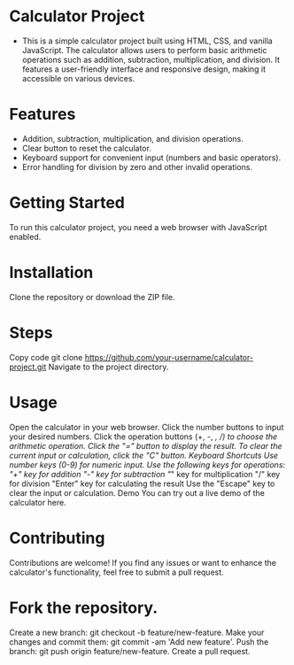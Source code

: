# Calculator Project
- This is a simple calculator project built using HTML, CSS, and vanilla JavaScript. The calculator allows users to perform basic arithmetic operations such as addition, subtraction, multiplication, and division. It features a user-friendly interface and responsive design, making it accessible on various devices.

# Features
- Addition, subtraction, multiplication, and division operations.
- Clear button to reset the calculator.
- Keyboard support for convenient input (numbers and basic operators).
- Error handling for division by zero and other invalid operations.


# Getting Started

To run this calculator project, you need a web browser with JavaScript enabled.

# Installation
Clone the repository or download the ZIP file.

# Steps
Copy code
git clone https://github.com/your-username/calculator-project.git
Navigate to the project directory.



# Usage
Open the calculator in your web browser.
Click the number buttons to input your desired numbers.
Click the operation buttons (+, -, *, /) to choose the arithmetic operation.
Click the "=" button to display the result.
To clear the current input or calculation, click the "C" button.
Keyboard Shortcuts
Use number keys (0-9) for numeric input.
Use the following keys for operations:
"+" key for addition
"-" key for subtraction
"*" key for multiplication
"/" key for division
"Enter" key for calculating the result
Use the "Escape" key to clear the input or calculation.
Demo
You can try out a live demo of the calculator here.

# Contributing
Contributions are welcome! If you find any issues or want to enhance the calculator's functionality, feel free to submit a pull request.

# Fork the repository.
Create a new branch: git checkout -b feature/new-feature.
Make your changes and commit them: git commit -am 'Add new feature'.
Push the branch: git push origin feature/new-feature.
Create a pull request.